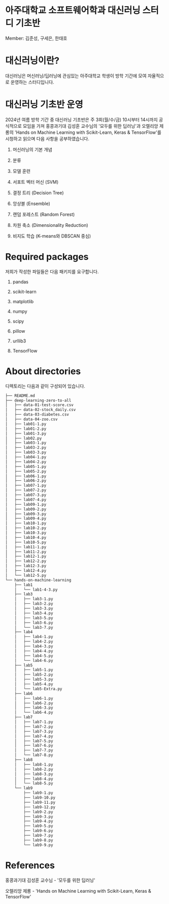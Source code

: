 # 아주대학교 소프트웨어학과 대신러닝 스터디 기초반

Member: 김준성, 구세은, 한태호


# 대신러닝이란?

대신러닝은 머신러닝/딥러닝에 관심있는 아주대학교 학생이 방학 기간에 모여 자율적으로 운영하는 스터디입니다.


# 대신러닝 기초반 운영

2024년 여름 방학 기간 중 대신러닝 기초반은 주 3회(월/수/금) 10시부터 14시까지 공식적으로 모임을 가져 홍콩과기대 김성훈 교수님의 '모두를 위한 딥러닝'과 오렐리앙 제롱의 'Hands on Machine Learning with Scikit-Learn, Keras & TensorFlow'를 시청하고 읽으며 다음 사항을 공부하였습니다.

1. 머신러닝의 기본 개념

2. 분류

3. 모델 훈련

4. 서포트 벡터 머신 (SVM)

5. 결정 트리 (Decision Tree)

6. 앙상블 (Ensemble)

7. 랜덤 포레스트 (Random Forest)

8. 차원 축소 (Dimensionality Reduction)

9. 비지도 학습 (K-means와 DBSCAN 중심)


# Required packages

저희가 작성한 파일들은 다음 패키지를 요구합니다.

1. pandas

2. scikit-learn

3. matplotlib

4. numpy

5. scipy

6. pillow

7. urllib3

8. TensorFlow

# About directories

디렉토리는 다음과 같이 구성되어 있습니다.

```bash
├── README.md
├── deep-learning-zero-to-all
│   ├── data-01-test-score.csv
│   ├── data-02-stock_daily.csv
│   ├── data-03-diabetes.csv
│   ├── data-04-zoo.csv
│   ├── lab01-1.py
│   ├── lab01-2.py
│   ├── lab01-3.py
│   ├── lab02.py
│   ├── lab03-1.py
│   ├── lab03-2.py
│   ├── lab03-3.py
│   ├── lab04-1.py
│   ├── lab04-2.py
│   ├── lab05-1.py
│   ├── lab05-2.py
│   ├── lab06-1.py
│   ├── lab06-2.py
│   ├── lab07-1.py
│   ├── lab07-2.py
│   ├── lab07-3.py
│   ├── lab07-4.py
│   ├── lab09-1.py
│   ├── lab09-2.py
│   ├── lab09-3.py
│   ├── lab09-4.py
│   ├── lab10-1.py
│   ├── lab10-2.py
│   ├── lab10-3.py
│   ├── lab10-4.py
│   ├── lab10-5.py
│   ├── lab11-1.py
│   ├── lab11-2.py
│   ├── lab12-1.py
│   ├── lab12-2.py
│   ├── lab12-3.py
│   ├── lab12-4.py
│   └── lab12-5.py
└── hands-on-machine-learning
    ├── lab1
    │   └── lab1-4-3.py
    ├── lab3
    │   ├── lab3-1.py
    │   ├── lab3-2.py
    │   ├── lab3-3.py
    │   ├── lab3-4.py
    │   ├── lab3-5.py
    │   ├── lab3-6.py
    │   └── lab3-7.py
    ├── lab4
    │   ├── lab4-1.py
    │   ├── lab4-2.py
    │   ├── lab4-3.py
    │   ├── lab4-4.py
    │   ├── lab4-5.py
    │   └── lab4-6.py
    ├── lab5
    │   ├── lab5-1.py
    │   ├── lab5-2.py
    │   ├── lab5-3.py
    │   ├── lab5-4.py
    │   └── lab5-Extra.py
    ├── lab6
    │   ├── lab6-1.py
    │   ├── lab6-2.py
    │   ├── lab6-3.py
    │   └── lab6-4.py
    ├── lab7
    │   ├── lab7-1.py
    │   ├── lab7-2.py
    │   ├── lab7-3.py
    │   ├── lab7-4.py
    │   ├── lab7-5.py
    │   ├── lab7-6.py
    │   ├── lab7-7.py
    │   └── lab7-8.py
    ├── lab8
    │   ├── lab8-1.py
    │   ├── lab8-2.py
    │   ├── lab8-3.py
    │   ├── lab8-4.py
    │   └── lab8-5.py
    └── lab9
        ├── lab9-1.py
        ├── lab9-10.py
        ├── lab9-11.py
        ├── lab9-12.py
        ├── lab9-2.py
        ├── lab9-3.py
        ├── lab9-4.py
        ├── lab9-5.py
        ├── lab9-6.py
        ├── lab9-7.py
        ├── lab9-8.py
        └── lab9-9.py
```


# References

홍콩과기대 김성훈 교수님 - '모두를 위한 딥러닝'

오렐리앙 제롱 - 'Hands on Machine Learning with Scikit-Learn, Keras & TensorFlow'
